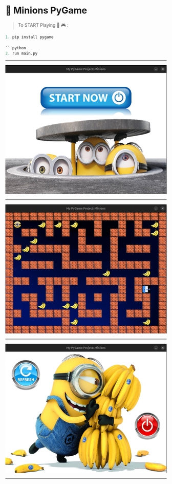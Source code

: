 # 🧩 Minions PyGame

> To START Playing 🧩 🎮 :


```python
1. pip install pygame

```python
2. run main.py
```

---

<img src="images/1.png" alt="my_projects" width="600">

---

<img src="images/2.png" alt="my_projects" width="600">

---

<img src="images/3.png" alt="my_projects" width="600">

---

